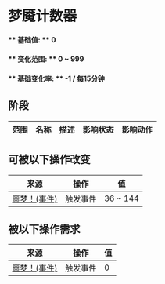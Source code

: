 # 梦魇计数器  
#### ** 基础值: ** 0   
#### ** 变化范围: ** 0 ~ 999  
#### ** 基础变化率: ** -1 / 每15分钟  
## 阶段  
范围  |  名称  |  描述  |  影响状态  |  影响动作  
----  |  ----  |  ----  |  ----  |  ----  
## 可被以下操作改变  
来源  |  操作  |  值  
----  |  ----  |  ----  
[噩梦！(事件)](Event_Nightmare.md)  |  触发事件  |  36 ~ 144  
## 被以下操作需求  
来源  |  操作  |  值  
----  |  ----  |  ----  
[噩梦！(事件)](Event_Nightmare.md)  |  触发事件  |  0  


<script>document.title="梦魇计数器 - 卡牌生存百科 Card Survival Wiki";</script>